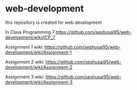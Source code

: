 # web-development
this repository is created for web development

In Class Programming 7
https://github.com/seshusai95/web-development/wiki/ICP_7

Assignment 1 wiki:
https://github.com/seshusai95/web-development/wiki/Assignment-1

Assignment 2 wiki:
https://github.com/seshusai95/web-development/wiki/Assignment-2

Assignment 3 wiki:
https://github.com/seshusai95/web-development/wiki/Assignment-3
